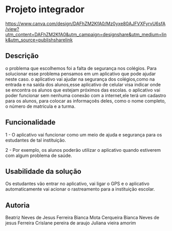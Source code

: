 # Projeto integrador
https://www.canva.com/design/DAFhZM2KfA0/Mz0yxe80AJFVXFyrvU6sfA/view?utm_content=DAFhZM2KfA0&utm_campaign=designshare&utm_medium=link&utm_source=publishsharelink
## Descrição 
o problema que escolhemos foi a falta de segurança nos colégios. Para solucionar esse problema pensamos em um aplicativo que pode ajudar neste caso. o aplicativo vai ajudar na segurança dos colégios,como na entrada e na saída dos alunos,esse aplicativo de celular visa indicar onde se encontra os alunos que estejam próximos das escolas. o aplicativo vai poder funcionar sem nenhuma conexão com a internet,ele terá um cadastro para os alunos, 
para colocar as informaçoẽs deles, como o nome completo, o número de matricula e a turma. 

## Funcionalidade
1 - O aplicativo vai funcionar como um meio de ajuda e segurança para os estudantes de tal instituição. 

2 - Por exemplo, os alunos poderão utilizar o aplicativo quando estiverem com algum problema de saúde. 



## Usabilidade da solução
Os estudantes vão entrar no aplicativo, vai ligar o GPS e o aplicativo automaticamente vai acionar o rastreamento para a instituição escolar.


## Autoria
Beatriz Neves de Jesus Ferreira
Bianca Mota Cerqueira
Bianca Neves de jesus Ferreira
Crislane pereira de araujo
Juliana vieira amorim
